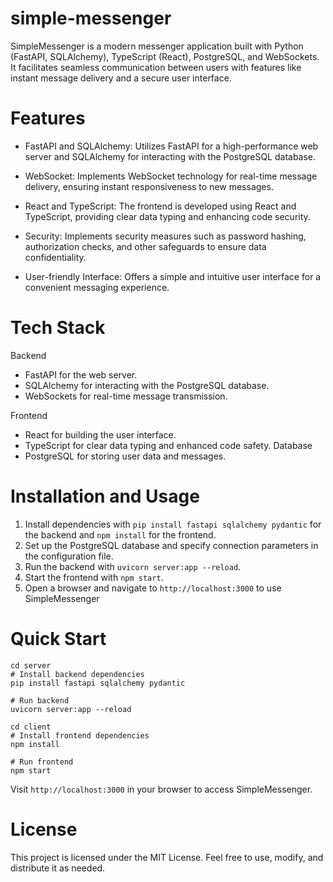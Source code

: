 # simple-messenger
SimpleMessenger is a modern messenger application built with Python (FastAPI, SQLAlchemy), TypeScript (React), PostgreSQL, and WebSockets. It facilitates seamless communication between users with features like instant message delivery and a secure user interface.

# Features
- FastAPI and SQLAlchemy: Utilizes FastAPI for a high-performance web server and SQLAlchemy for interacting with the PostgreSQL database.

- WebSocket: Implements WebSocket technology for real-time message delivery, ensuring instant responsiveness to new messages.

- React and TypeScript: The frontend is developed using React and TypeScript, providing clear data typing and enhancing code security.

- Security: Implements security measures such as password hashing, authorization checks, and other safeguards to ensure data confidentiality.

- User-friendly Interface: Offers a simple and intuitive user interface for a convenient messaging experience.

# Tech Stack
Backend
- FastAPI for the web server.
- SQLAlchemy for interacting with the PostgreSQL database.
- WebSockets for real-time message transmission.
  
Frontend
- React for building the user interface.
- TypeScript for clear data typing and enhanced code safety.
Database
- PostgreSQL for storing user data and messages.
  
# Installation and Usage
1. Install dependencies with `pip install fastapi sqlalchemy pydantic` for the backend and `npm install` for the frontend.
2. Set up the PostgreSQL database and specify connection parameters in the configuration file.
3. Run the backend with `uvicorn server:app --reload`.
4. Start the frontend with `npm start`.
5. Open a browser and navigate to `http://localhost:3000` to use SimpleMessenger

# Quick Start

```
cd server
# Install backend dependencies
pip install fastapi sqlalchemy pydantic

# Run backend
uvicorn server:app --reload
```

```
cd client
# Install frontend dependencies
npm install

# Run frontend
npm start
```

Visit `http://localhost:3000` in your browser to access SimpleMessenger.

# License
This project is licensed under the MIT License. Feel free to use, modify, and distribute it as needed.
